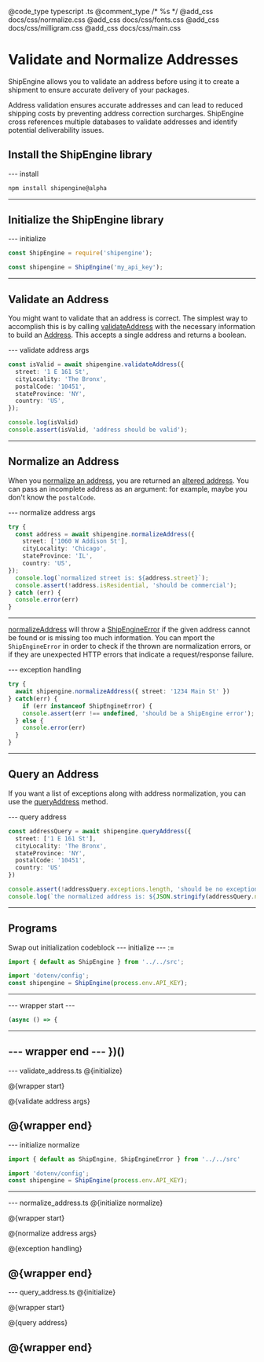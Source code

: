@code_type typescript .ts
@comment_type /* %s */
@add_css docs/css/normalize.css
@add_css docs/css/fonts.css
@add_css docs/css/milligram.css
@add_css docs/css/main.css

# Validate and Normalize Addresses

ShipEngine allows you to validate an address before using it to create a shipment to ensure accurate delivery of your packages.

Address validation ensures accurate addresses and can lead to reduced shipping costs by preventing address correction surcharges. ShipEngine cross references multiple databases to validate addresses and identify potential deliverability issues.

## Install the ShipEngine library

--- install
```bash
npm install shipengine@alpha
```
---

## Initialize the ShipEngine library

--- initialize
```ts
const ShipEngine = require('shipengine');

const shipengine = ShipEngine('my_api_key');
```
---

## Validate an Address

You might want to validate that an address is correct.
The simplest way to accomplish this is by calling [validateAddress](../api/classes/addressesservice.html#validateaddress) with the necessary information to build an [Address](../api/classes/address.html).
This accepts a single address and returns a boolean.

--- validate address args
```ts
const isValid = await shipengine.validateAddress({
  street: '1 E 161 St',
  cityLocality: 'The Bronx',
  postalCode: '10451',
  stateProvince: 'NY',
  country: 'US',
});

console.log(isValid)
console.assert(isValid, 'address should be valid');
```
---


## Normalize an Address

When you [normalize an address](../api/classes/addressesservice.html#normalizeaddress), you are returned an [altered address](../api/classes/address.html).
You can pass an incomplete address as an argument: for example, maybe you don't know the `postalCode`.

--- normalize address args
```ts
try {
  const address = await shipengine.normalizeAddress({
    street: ['1060 W Addison St'],
    cityLocality: 'Chicago',
    stateProvince: 'IL',
    country: 'US',
});
  console.log(`normalized street is: ${address.street}`);
  console.assert(!address.isResidential, 'should be commercial');
} catch (err) {
  console.error(err)
}
```
---
 [normalizeAddress](../api/classes/addressesservice.html#normalizeaddress) will throw a [ShipEngineError](../api/classes/shipengineerror.html) if the given address cannot be found or is missing too much information. You can  mport the `ShipEngineError` in order to check if the thrown are normalization errors, or if they are unexpected HTTP errors that indicate a request/response failure.

--- exception handling
```ts
try {
  await shipengine.normalizeAddress({ street: '1234 Main St' })
} catch(err) {
    if (err instanceof ShipEngineError) {
    console.assert(err !== undefined, 'should be a ShipEngine error');
  } else {
    console.error(err)
  }
}
```
---

## Query an Address

If you want a list of exceptions along with address normalization, you can use the [queryAddress](../api/classes/addressesservice.html#queryaddress) method.

--- query address
```ts
const addressQuery = await shipengine.queryAddress({
  street: ['1 E 161 St'],
  cityLocality: 'The Bronx',
  stateProvince: 'NY',
  postalCode: '10451',
  country: 'US'
})

console.assert(!addressQuery.exceptions.length, 'should be no exceptions')
console.log(`the normalized address is: ${JSON.stringify(addressQuery.normalized)}.`)
```
---




## Programs

Swap out initialization codeblock
--- initialize --- :=
```ts
import { default as ShipEngine } from '../../src';

import 'dotenv/config';
const shipengine = ShipEngine(process.env.API_KEY);
```
---

--- wrapper start  ---
```ts
(async () => {
```
---

--- wrapper end ---
})()
---

--- validate_address.ts
@{initialize}

@{wrapper start}

@{validate address args}

@{wrapper end}
---

--- initialize normalize
```ts
import { default as ShipEngine, ShipEngineError } from '../../src'

import 'dotenv/config';
const shipengine = ShipEngine(process.env.API_KEY);
```
---

--- normalize_address.ts
@{initialize normalize}

@{wrapper start}

@{normalize address args}

@{exception handling}

@{wrapper end}
---

--- query_address.ts
@{initialize}

@{wrapper start}

@{query address}

@{wrapper end}
---
